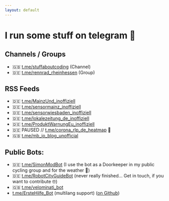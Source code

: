 ```yaml
---
layout: default
---
```


# I run some stuff on telegram 🤳

## Channels / Groups

- 🇬🇧 [t.me/stuffaboutcoding](https://t.me/stuffaboutcoding) (Channel)
- 🇩🇪 [t.me/rennrad_rheinhessen](https://t.me/rennrad_rheinhessen) (Group)

## RSS Feeds

- 🇩🇪 [t.me/MainzUnd_inoffiziell](https://t.me/MainzUnd_inoffiziell)
- 🇩🇪 [t.me/sensormainz_inoffiziell](https://t.me/sensormainz_inoffiziell)
- 🇩🇪 [t.me/sensorwiesbaden_inoffiziell](https://t.me/sensorwiesbaden_inoffiziell)
- 🇩🇪 [t.me/lokalezeitung_de_inoffiziell](https://t.me/lokalezeitung_de_inoffiziell)
- 🇩🇪 [t.me/ProduktWarnungEu_inoffiziell](https://t.me/ProduktWarnungEu_inoffiziell)
- 🇩🇪 PAUSED // [t.me/corona_rlp_de_heatmap](https://t.me/corona_rlp_de_heatmap) 🦠
- 🇬🇧 [t.me/mb_io_blog_unofficial](https://t.me/mb_io_blog_unofficial)

## Public Bots:

- 🇩🇪 [t.me/SimonModBot](https://t.me/SimonModBot) (I use the bot as a Doorkeeper in my public cycling group and for the weather 🙈)
- 🇩🇪 [t.me/RobotCityGuideBot](https://t.me/RobotCityGuideBot) (never really finished... Get in touch, if you want to contribute 🤓)
- 🇬🇧 [t.me/velominati_bot](https://t.me/velominati_bot)
- [t.me/ErsteHilfe_Bot](https://t.me/ErsteHilfe_Bot) (multilang support) ([on Github](https://github.com/simonneutert/first-aid-helper-telegram-bot))
